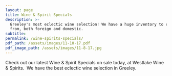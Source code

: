 ```yaml
---
layout: page
title: Wine & Spirit Specials
description: >-
  Greeley's most eclectic wine selection! We have a huge inventory to choose
  from, both foreign and domestic.
subtitle:
permalink: /wine-spirits-specials/
pdf_path: /assets/images/11-10-17.pdf
pdf_image_path: /assets/images/11-8-17.jpg
---
```



Check out our latest Wine & Spirit Specials on sale today, at Westlake Wine & Spirits.  We have the best eclectic wine selection in Greeley.